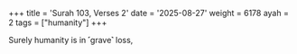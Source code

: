 +++
title = 'Surah 103, Verses 2'
date = '2025-08-27'
weight = 6178
ayah = 2
tags = ["humanity"]
+++

Surely humanity is in ˹grave˺ loss,